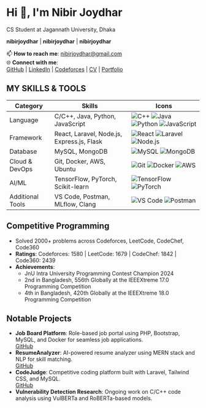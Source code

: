 # Hi 👋, I'm Nibir Joydhar
CS Student at Jagannath University, Dhaka

**nibirjoydhar** | **nibirjoydhar** | **nibirjoydhar**

📫 **How to reach me**: nibirjoydhar@gmail.com  
🌐 **Connect with me**:  
[GitHub](https://github.com/nibirjoydhar) | [LinkedIn](https://linkedin.com/in/nibirjoydhar) | [Codeforces](https://codeforces.com/profile/nibirjoydhar) | [CV](https://flowcv.com/resume/8hhssgqlk5) | [Portfolio](https://nibirjoydhar.github.io/he/)

## MY SKILLS & TOOLS
| Category         | Skills                              | Icons                                                                 |
|------------------|-------------------------------------|----------------------------------------------------------------------|
| Language         | C/C++, Java, Python, JavaScript     | ![C++](https://img.shields.io/badge/-C++-00599C?logo=c%2B%2B) ![Java](https://img.shields.io/badge/-Java-007396?logo=java) ![Python](https://img.shields.io/badge/-Python-3776AB?logo=python) ![JavaScript](https://img.shields.io/badge/-JavaScript-F7DF1E?logo=javascript) |
| Framework        | React, Laravel, Node.js, Express.js, Flask | ![React](https://img.shields.io/badge/-React-61DAFB?logo=react) ![Laravel](https://img.shields.io/badge/-Laravel-FF2D20?logo=laravel) ![Node.js](https://img.shields.io/badge/-Node.js-339933?logo=node.js) |
| Database         | MySQL, MongoDB                     | ![MySQL](https://img.shields.io/badge/-MySQL-4479A1?logo=mysql) ![MongoDB](https://img.shields.io/badge/-MongoDB-47A248?logo=mongodb) |
| Cloud & DevOps   | Git, Docker, AWS, Ubuntu           | ![Git](https://img.shields.io/badge/-Git-F05032?logo=git) ![Docker](https://img.shields.io/badge/-Docker-2496ED?logo=docker) ![AWS](https://img.shields.io/badge/-AWS-232F3E?logo=amazon-aws) |
| AI/ML            | TensorFlow, PyTorch, Scikit-learn   | ![TensorFlow](https://img.shields.io/badge/-TensorFlow-FF6F00?logo=tensorflow) ![PyTorch](https://img.shields.io/badge/-PyTorch-EE4C2C?logo=pytorch) |
| Additional Tools | VS Code, Postman, MLflow, Clang    | ![VS Code](https://img.shields.io/badge/-VS%20Code-007ACC?logo=visual-studio-code) ![Postman](https://img.shields.io/badge/-Postman-FF6C37?logo=postman) |

## Competitive Programming
- Solved 2000+ problems across Codeforces, LeetCode, CodeChef, Code360
- **Ratings**: Codeforces: 1580 | LeetCode: 1679 | CodeChef: 1842 | Code360: 2439
- **Achievements**:
  - JnU Intra University Programming Contest Champion 2024
  - 2nd in Bangladesh, 556th Globally at the IEEEXtreme 17.0 Programming Competition
  - 4th in Bangladesh, 420th Globally at the IEEEXtreme 18.0 Programming Competition

## Notable Projects
- **Job Board Platform**: Role-based job portal using PHP, Bootstrap, MySQL, and Docker for seamless job applications.  
  [GitHub](https://github.com/nibirjoydhar/job-board)
- **ResumeAnalyzer**: AI-powered resume analyzer using MERN stack and NLP for skill matching.  
  [GitHub](https://github.com/nibirjoydhar/resume-analyzer)
- **CodeJudge**: Competitive coding platform built with Laravel, Tailwind CSS, and MySQL.  
  [GitHub](https://github.com/nibirjoydhar/codejudge)
- **Vulnerability Detection Research**: Ongoing work on C/C++ code analysis using VulBERTa and RoBERTa-based models.
